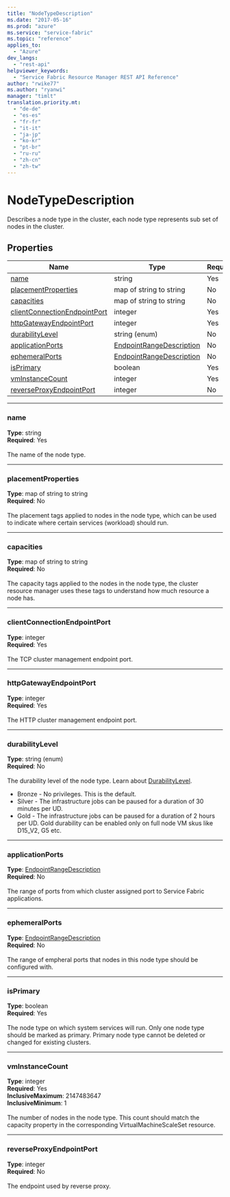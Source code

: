 ```yaml
---
title: "NodeTypeDescription"
ms.date: "2017-05-16"
ms.prod: "azure"
ms.service: "service-fabric"
ms.topic: "reference"
applies_to: 
  - "Azure"
dev_langs: 
  - "rest-api"
helpviewer_keywords: 
  - "Service Fabric Resource Manager REST API Reference"
author: "rwike77"
ms.author: "ryanwi"
manager: "timlt"
translation.priority.mt: 
  - "de-de"
  - "es-es"
  - "fr-fr"
  - "it-it"
  - "ja-jp"
  - "ko-kr"
  - "pt-br"
  - "ru-ru"
  - "zh-cn"
  - "zh-tw"
---
```

# NodeTypeDescription

Describes a node type in the cluster, each node type represents sub set of nodes in the cluster.

## Properties
| Name | Type | Required |
| --- | --- | --- |
| [name](#name) | string | Yes |
| [placementProperties](#placementproperties) | map of string to string | No |
| [capacities](#capacities) | map of string to string | No |
| [clientConnectionEndpointPort](#clientconnectionendpointport) | integer | Yes |
| [httpGatewayEndpointPort](#httpgatewayendpointport) | integer | Yes |
| [durabilityLevel](#durabilitylevel) | string (enum) | No |
| [applicationPorts](#applicationports) | [EndpointRangeDescription](sfrp-model-endpointrangedescription.md) | No |
| [ephemeralPorts](#ephemeralports) | [EndpointRangeDescription](sfrp-model-endpointrangedescription.md) | No |
| [isPrimary](#isprimary) | boolean | Yes |
| [vmInstanceCount](#vminstancecount) | integer | Yes |
| [reverseProxyEndpointPort](#reverseproxyendpointport) | integer | No |

____
### name
__Type__: string <br/>
__Required__: Yes<br/>
<br/>
The name of the node type.

____
### placementProperties
__Type__: map of string to string <br/>
__Required__: No<br/>
<br/>
The placement tags applied to nodes in the node type, which can be used to indicate where certain services (workload) should run.

____
### capacities
__Type__: map of string to string <br/>
__Required__: No<br/>
<br/>
The capacity tags applied to the nodes in the node type, the cluster resource manager uses these tags to understand how much resource a node has.

____
### clientConnectionEndpointPort
__Type__: integer <br/>
__Required__: Yes<br/>
<br/>
The TCP cluster management endpoint port.

____
### httpGatewayEndpointPort
__Type__: integer <br/>
__Required__: Yes<br/>
<br/>
The HTTP cluster management endpoint port.

____
### durabilityLevel
__Type__: string (enum) <br/>
__Required__: No<br/>
<br/>
The durability level of the node type. Learn about [DurabilityLevel](https://docs.microsoft.com/en-us/azure/service-fabric/service-fabric-cluster-capacity).

  - Bronze - No privileges. This is the default.
  - Silver - The infrastructure jobs can be paused for a duration of 30 minutes per UD.
  - Gold - The infrastructure jobs can be paused for a duration of 2 hours per UD. Gold durability can be enabled only on full node VM skus like D15_V2, G5 etc.


____
### applicationPorts
__Type__: [EndpointRangeDescription](sfrp-model-endpointrangedescription.md) <br/>
__Required__: No<br/>
<br/>
The range of ports from which cluster assigned port to Service Fabric applications.

____
### ephemeralPorts
__Type__: [EndpointRangeDescription](sfrp-model-endpointrangedescription.md) <br/>
__Required__: No<br/>
<br/>
The range of empheral ports that nodes in this node type should be configured with.

____
### isPrimary
__Type__: boolean <br/>
__Required__: Yes<br/>
<br/>
The node type on which system services will run. Only one node type should be marked as primary. Primary node type cannot be deleted or changed for existing clusters.

____
### vmInstanceCount
__Type__: integer <br/>
__Required__: Yes<br/>
__InclusiveMaximum__: 2147483647 <br/>
__InclusiveMinimum__: 1 <br/>
<br/>
The number of nodes in the node type. This count should match the capacity property in the corresponding VirtualMachineScaleSet resource.

____
### reverseProxyEndpointPort
__Type__: integer <br/>
__Required__: No<br/>
<br/>
The endpoint used by reverse proxy.
